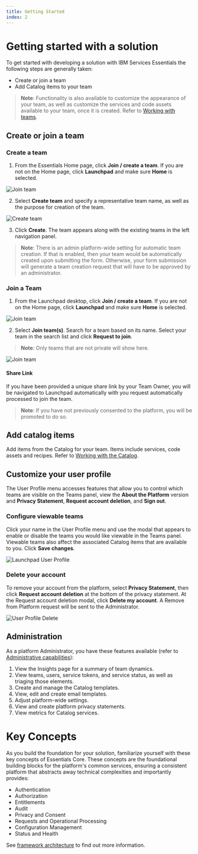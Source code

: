 ```yaml
---
title: Getting Started
index: 2
---
```


# Getting started with a solution

To get started with developing a solution with IBM Services Essentials the following steps are generally taken:

- Create or join a team
- Add Catalog items to your team

> **Note**: Functionality is also available to customize the appearance of your team, as well as customize the services and code assets available to your team, once it is created. Refer to [Working with teams](/essentials-core/how-to-guide/teams).

## Create or join a team

### Create a team

1. From the Essentials Home page, click **Join / create a team**. If you are not on the Home page, click **Launchpad** and make sure **Home** is selected.

![Join team](./assets/img/home.png)

2. Select **Create team** and specify a representative team name, as well as the purpose for creation of the team.

![Create team](./assets/img/create-team.png)

3. Click **Create**. The team appears along with the existing teams in the left navigation panel.

> **Note**: There is an admin platform-wide setting for automatic team creation. If that is enabled, then your team would be automatically created upon submitting the form. Otherwise, your form submission will generate a team creation request that will have to be approved by an administrator.

### Join a Team

1. From the Launchpad desktop, click **Join / create a team**. If you are not on the Home page, click **Launchpad** and make sure **Home** is selected.

![Join team](./assets/img/home.png)

2. Select **Join team(s)**. Search for a team based on its name. Select your team in the search list and click **Request to join**.

> **Note**: Only teams that are not private will show here.

![Join team](./assets/img/join-team.png)

#### Share Link

If you have been provided a unique share link by your Team Owner, you will be navigated to Launchpad automatically with you request automatically processed to join the team.

> **Note**: If you have not previously consented to the platform, you will be promoted to do so.

## Add catalog items

Add items from the Catalog for your team. Items include services, code assets and recipes. Refer to [Working with the Catalog](/essentials-core/how-to-guide/catalog).

## Customize your user profile

The User Profile menu accesses features that allow you to control which teams are visible on the Teams panel, view the **About the Platform** version and **Privacy Statement**, **Request account deletion**, and **Sign out**.

### Configure viewable teams

Click your name in the User Profile menu and use the modal that appears to enable or disable the teams you would like viewable in the Teams panel. Viewable teams also affect the associated Catalog items that are available to you. Click **Save changes**.

![Launchpad User Profile](./assets/img/core-user-profile.png)

### Delete your account

To remove your account from the platform, select **Privacy Statement**, then click **Request account deletion** at the bottom of the privacy statement. At the Request account deletion modal, click **Delete my account**. A Remove from Platform request will be sent to the Administrator.  

![User Profile Delete](./assets/img/core-delete-account.png)

## Administration

As a platform Administrator, you have these features available (refer to [Administrative capabilities](/essentials-core/how-to-admin/admin)):

1. View the Insights page for a summary of team dynamics.
2. View teams, users, service tokens, and service status, as well as triaging those elements.
3. Create and manage the Catalog templates.
4. View, edit and create email templates.
5. Adjust platform-wide settings.
6. View and create platform privacy statements.
7. View metrics for Catalog services.

# Key Concepts

As you build the foundation for your solution, familiarize yourself with these key concepts of Essentials Core. These concepts are the foundational building blocks for the platform's common services, ensuring a consistent platform that abstracts away technical complexities and importantly provides: 

- Authentication
- Authorization
- Entitlements
- Audit
- Privacy and Consent
- Requests and Operational Processing
- Configuration Management
- Status and Health

See [framework architecture](/essentials-core/architecture/framework-architecture) to find out more information.



